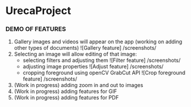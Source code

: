 # UrecaProject

### DEMO OF FEATURES
1. Gallery images and videos will appear on the app (working on adding other types of documents)
![Gallery feature] /screenshots/
2. Selecting an image will allow editing of that image:
    - selecting filters and adjusting them
    ![Filter feature] /screenshots/
    - adjusting image properties
    ![Adjust feature] /screenshots/
    - cropping foreground using openCV GrabCut API
    ![Crop foreground feature] /screenshots/
3. (Work in progress) adding zoom in and out to images
4. (Work in progress) adding features for GIF
5. (Work in progress) adding features for PDF
